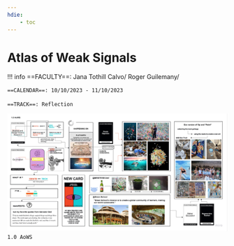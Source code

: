 ```yaml
---
hdie:
    - toc
---
```


# Atlas of Weak Signals
!!! info
    ==FACULTY==: Jana Tothill Calvo/ Roger Guilemany/
    
    ==CALENDAR==: 10/10/2023 - 11/10/2023

    ==TRACK==: Reflection
![AoWS](../images/AoWS1.jpg)
``1.0 AoWS
`` 

